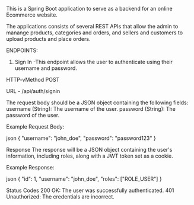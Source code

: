 This is a Spring Boot application to serve as a backend for an online Ecommerce website.

The applications consists of several REST APIs that allow the admin to manange products, categories and orders, and sellers and customers to upload products and place orders. 

ENDPOINTS:

1. Sign In -This endpoint allows the user to authenticate using their username and password.

HTTP-vMethod POST

URL - /api/auth/signin

The request body should be a JSON object containing the following fields:
  username (String): The username of the user.
  password (String): The password of the user.

  Example Request Body:
  
  json
  {
      "username": "john_doe",
      "password": "password123"
  }
  
  Response
  The response will be a JSON object containing the user's information, including roles, along with a JWT token set as a cookie.
  
  Example Response:
  
  json
  {
      "id": 1,
      "username": "john_doe",
      "roles": ["ROLE_USER"]
  }

Status Codes
200 OK: The user was successfully authenticated.
401 Unauthorized: The credentials are incorrect.
